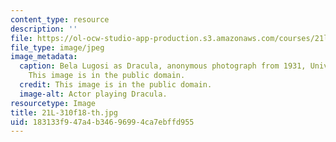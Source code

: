 ```yaml
---
content_type: resource
description: ''
file: https://ol-ocw-studio-app-production.s3.amazonaws.com/courses/21l-310-bestsellers-out-for-the-count-fall-2018/183133f947a4b34696994ca7ebffd955_21L-310f18-th.jpg
file_type: image/jpeg
image_metadata:
  caption: Bela Lugosi as Dracula, anonymous photograph from 1931, Universal Studios.
    This image is in the public domain.
  credit: This image is in the public domain.
  image-alt: Actor playing Dracula.
resourcetype: Image
title: 21L-310f18-th.jpg
uid: 183133f9-47a4-b346-9699-4ca7ebffd955
---
```

